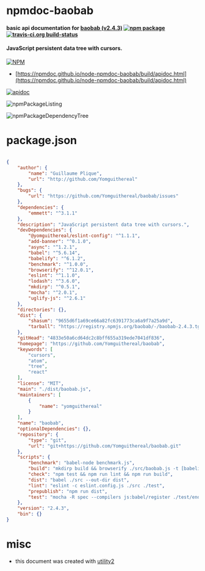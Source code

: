 # npmdoc-baobab

#### basic api documentation for  [baobab (v2.4.3)](https://github.com/Yomguithereal/baobab)  [![npm package](https://img.shields.io/npm/v/npmdoc-baobab.svg?style=flat-square)](https://www.npmjs.org/package/npmdoc-baobab) [![travis-ci.org build-status](https://api.travis-ci.org/npmdoc/node-npmdoc-baobab.svg)](https://travis-ci.org/npmdoc/node-npmdoc-baobab)

#### JavaScript persistent data tree with cursors.

[![NPM](https://nodei.co/npm/baobab.png?downloads=true&downloadRank=true&stars=true)](https://www.npmjs.com/package/baobab)

- [https://npmdoc.github.io/node-npmdoc-baobab/build/apidoc.html](https://npmdoc.github.io/node-npmdoc-baobab/build/apidoc.html)

[![apidoc](https://npmdoc.github.io/node-npmdoc-baobab/build/screenCapture.buildCi.browser.%252Ftmp%252Fbuild%252Fapidoc.html.png)](https://npmdoc.github.io/node-npmdoc-baobab/build/apidoc.html)

![npmPackageListing](https://npmdoc.github.io/node-npmdoc-baobab/build/screenCapture.npmPackageListing.svg)

![npmPackageDependencyTree](https://npmdoc.github.io/node-npmdoc-baobab/build/screenCapture.npmPackageDependencyTree.svg)



# package.json

```json

{
    "author": {
        "name": "Guillaume Plique",
        "url": "http://github.com/Yomguithereal"
    },
    "bugs": {
        "url": "https://github.com/Yomguithereal/baobab/issues"
    },
    "dependencies": {
        "emmett": "^3.1.1"
    },
    "description": "JavaScript persistent data tree with cursors.",
    "devDependencies": {
        "@yomguithereal/eslint-config": "^1.1.1",
        "add-banner": "^0.1.0",
        "async": "^1.2.1",
        "babel": "^5.6.14",
        "babelify": "^6.1.2",
        "benchmark": "^1.0.0",
        "browserify": "^12.0.1",
        "eslint": "^1.1.0",
        "lodash": "^3.6.0",
        "mkdirp": "^0.5.1",
        "mocha": "^2.0.1",
        "uglify-js": "^2.6.1"
    },
    "directories": {},
    "dist": {
        "shasum": "9655d6f1a69ce66a82fc6391773ca6a9f7a25a9d",
        "tarball": "https://registry.npmjs.org/baobab/-/baobab-2.4.3.tgz"
    },
    "gitHead": "4833e50a6cd64dc2c8bff655a319ede7041df836",
    "homepage": "https://github.com/Yomguithereal/baobab",
    "keywords": [
        "cursors",
        "atom",
        "tree",
        "react"
    ],
    "license": "MIT",
    "main": "./dist/baobab.js",
    "maintainers": [
        {
            "name": "yomguithereal"
        }
    ],
    "name": "baobab",
    "optionalDependencies": {},
    "repository": {
        "type": "git",
        "url": "git+https://github.com/Yomguithereal/baobab.git"
    },
    "scripts": {
        "benchmark": "babel-node benchmark.js",
        "build": "mkdirp build && browserify ./src/baobab.js -t [babelify --loose all] -s Baobab -o ./build/baobab.js && uglifyjs ./build/baobab.js -c -m -o ./build/baobab.min.js && node ./scripts/banner.js",
        "check": "npm test && npm run lint && npm run build",
        "dist": "babel ./src --out-dir dist",
        "lint": "eslint -c eslint.config.js ./src ./test",
        "prepublish": "npm run dist",
        "test": "mocha -R spec --compilers js:babel/register ./test/endpoint.js"
    },
    "version": "2.4.3",
    "bin": {}
}
```



# misc
- this document was created with [utility2](https://github.com/kaizhu256/node-utility2)
